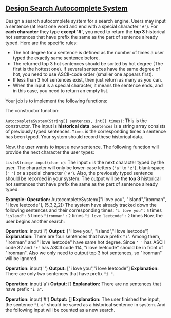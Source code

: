 ## [Design Search Autocomplete System](https://leetcode.com/problems/design-search-autocomplete-system/)

Design a search autocomplete system for a search engine. Users may input a sentence (at least one word and end with a special character `'#'`). For **each character** they type **except '#'**, you need to return the **top 3** historical hot sentences that have prefix the same as the part of sentence already typed. Here are the specific rules:

- The hot degree for a sentence is defined as the number of times a user typed the exactly same sentence before.
- The returned top 3 hot sentences should be sorted by hot degree (The first is the hottest one). If several sentences have the same degree of hot, you need to use ASCII-code order (smaller one appears first).
- If less than 3 hot sentences exist, then just return as many as you can.
- When the input is a special character, it means the sentence ends, and in this case, you need to return an empty list.

Your job is to implement the following functions:

The constructor function:

`AutocompleteSystem(String[] sentences, int[] times)`: This is the constructor. The input is **historical data**. `Sentences` is a string array consists of previously typed sentences. `Times` is the corresponding times a sentence has been typed. Your system should record these historical data.

Now, the user wants to input a new sentence. The following function will provide the next character the user types:

`List<String> input(char c)`: The input `c` is the next character typed by the user. The character will only be lower-case letters (`'a'` to `'z'`), blank space (`' '`) or a special character (`'#'`). Also, the previously typed sentence should be recorded in your system. The output will be the **top 3** historical hot sentences that have prefix the same as the part of sentence already typed.

**Example:**
**Operation:** AutocompleteSystem(["i love you", "island","ironman", "i love leetcode"], [5,3,2,2])
The system have already tracked down the following sentences and their corresponding times:
`"i love you"` : `5` times
`"island"` : `3` times
`"ironman"` : `2` times
`"i love leetcode"` : `2` times
Now, the user begins another search:

**Operation:** input('i')
**Output:** ["i love you", "island","i love leetcode"]
**Explanation:**
There are four sentences that have prefix `"i`". Among them, "ironman" and "i love leetcode" have same hot degree. Since `' '` has ASCII code 32 and `'r'` has ASCII code 114, "i love leetcode" should be in front of "ironman". Also we only need to output top 3 hot sentences, so "ironman" will be ignored.

**Operation:** input(' ')
**Output:** ["i love you","i love leetcode"]
**Explanation:**
There are only two sentences that have prefix `"i "`.

**Operation:** input('a')
**Output:** []
**Explanation:**
There are no sentences that have prefix `"i a"`.

**Operation:** input('#')
**Output:** []
**Explanation:**
The user finished the input, the sentence `"i a"` should be saved as a historical sentence in system. And the following input will be counted as a new search.
